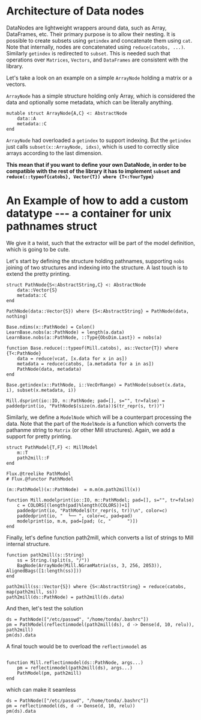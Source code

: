 # Architecture of Data nodes

DataNodes are lightweight wrappers around data, such as Array, DataFrames, etc. Their primary purpose is to allow their nesting. It is possible to create subsets using `getindex` and concatenate them using `cat`. Note that internally, nodes are concatenated using `reduce(catobs, ...)`. Similarly `getindex` is redirected to `subset`. This is needed such that operations over `Matrices`, `Vectors`, and `DataFrames` are consistent with the library.

Let's take a look on an example on a simple `ArrayNode` holding a matrix or a vectors.

`ArrayNode` has a simple structure holding only Array, which is considered the data and optionally some metadata, which can be literally anything.
```
mutable struct ArrayNode{A,C} <: AbstractNode
    data::A
    metadata::C
end
```


`ArrayNode` had overloaded a `getindex` to support indexing. But the `getindex` just calls `subset(x::ArrayNode, idxs)`, which is used to correctly slice arrays according to the last dimension. 

**This mean that if you want to define your own DataNode, in order to be compatible with the rest of the library it has to implement `subset` and `reduce(::typeof{catobs}, Vector{T}) where {T<:YourType}`**



# An Example of how to add a custom datatype --- a container for unix pathnames struct
We give it a twist, such that the extractor will be part of the model definition, which is going to be cute.

Let's start by defining the structure holding pathnames, supporting `nobs` joining of two structures and indexing into the structure. A last touch is to extend the pretty printing.
```
struct PathNode{S<:AbstractString,C} <: AbstractNode
    data::Vector{S}
    metadata::C
end

PathNode(data::Vector{S}) where {S<:AbstractString} = PathNode(data, nothing)

Base.ndims(x::PathNode) = Colon()
LearnBase.nobs(a::PathNode) = length(a.data)
LearnBase.nobs(a::PathNode, ::Type{ObsDim.Last}) = nobs(a)

function Base.reduce(::typeof(Mill.catobs), as::Vector{T}) where {T<:PathNode}
    data = reduce(vcat, [x.data for x in as])
    metadata = reduce(catobs, [a.metadata for a in as])
    PathNode(data, metadata)
end

Base.getindex(x::PathNode, i::VecOrRange) = PathNode(subset(x.data, i), subset(x.metadata, i))

Mill.dsprint(io::IO, n::PathNode; pad=[], s="", tr=false) = paddedprint(io, "PathNode$(size(n.data))$(tr_repr(s, tr))")
```

Similarly, we define a `ModelNode` which will be a counterpart processing the data. Note that the part of the `ModelNode` is a function which converts the pathanme string to `Matrix` (or other Mill structures). Again, we add a support for pretty printing.

```
struct PathModel{T,F} <: MillModel
    m::T
    path2mill::F
end

Flux.@treelike PathModel
# Flux.@functor PathModel

(m::PathModel)(x::PathNode)  = m.m(m.path2mill(x))

function Mill.modelprint(io::IO, m::PathModel; pad=[], s="", tr=false) 
    c = COLORS[(length(pad)%length(COLORS))+1]
    paddedprint(io, "PathModel$(tr_repr(s, tr))\n", color=c)
    paddedprint(io, "  └── ", color=c, pad=pad)
    modelprint(io, m.m, pad=[pad; (c, "      ")])
end
```

Finally, let's define function path2mill, which converts 
a list of strings to Mill internal structure.
```
function path2mill(s::String) 
	ss = String.(split(s, "/"))
	BagNode(ArrayNode(Mill.NGramMatrix(ss, 3, 256, 2053)), AlignedBags([1:length(ss)]))
end

path2mill(ss::Vector{S}) where {S<:AbstractString} = reduce(catobs, map(path2mill, ss))
path2mill(ds::PathNode) = path2mill(ds.data)

```

And then, let's test the solution

```
ds = PathNode(["/etc/passwd", "/home/tonda/.bashrc"])
pm = PathModel(reflectinmodel(path2mill(ds), d -> Dense(d, 10, relu)), path2mill)
pm(ds).data
```

A final touch would be to overload the `reflectinmodel` as 
```

function Mill.reflectinmodel(ds::PathNode, args...)
	pm = reflectinmodel(path2mill(ds), args...)
	PathModel(pm, path2mill)
end

```
which can make it seamless
```
ds = PathNode(["/etc/passwd", "/home/tonda/.bashrc"])
pm = reflectinmodel(ds, d -> Dense(d, 10, relu))
pm(ds).data
```

